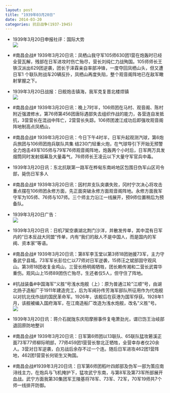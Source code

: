 ```yaml
---
layout: post
title: "1939年03月20日"
date: 2014-03-20
categories: 抗日战争(1937-1945)
---
```


<meta name="referrer" content="no-referrer" />

- 1939年3月20日申报社评：国际大势 <br/><img src="https://ww1.sinaimg.cn/large/aca367d8jw1eemixcmjntj20rq0xpx0n.jpg" />

- #南昌会战# 1939年3月20日讯：凤栖山我守军105师630团1营在炮轰时已经全营瓦解，残部在日军进攻时伤亡殆尽，营长刘纯仁力战殉国。105师师长王铁汉派出629团逆袭，团长于泽霖亲自率部冲锋，一度夺回凤栖山头，但又遭日军1 个联队附战车20辆反扑，凤栖山再度失陷，整个观音阁阵地已在敌军瞰射掌握之下。 

- 1939年3月20日战报：日舰炮击镇海，我军克复晋北楼烦镇 <br/><img src="https://ww3.sinaimg.cn/large/aca367d8jw1eemh7nnsnaj209u0n3dl0.jpg" />

- #南昌会战# 1939年3月20日讯：晚上7时半，106师团在马村、观音阁、陈村附近强渡修水，第76师第456团唐际遇部失去组织作战的能力，各营连自发抵抗，3营营长在混战中阵亡，2营营长失踪。106师团渡江成功后即强攻观音阁阵地制高点凤栖山，  

- #南昌会战# 1939年3月20日讯：今日下午4时半，日军升起观测汽球，第6炮兵旅团与106师团炮兵联队共集 结230门轻重火炮，在气球导引下开始无预警全力炮击49军105师与79军76师观音阁阵地，炮轰两个小时后，日军两万具发烟筒同时发射烟幕及大量毒气，76师师长王凌云以下大量守军官兵中毒。 

- 1939年3月20日讯：东北抗联第一路军在桦甸东南岭地区包围日伪军山区司令部，毙伤日军多人 

- #南昌会战# 1939年3月20日讯：因村井支队突袭失败，冈村宁次决心将攻击重点摆在106师团永修方面，先正面突破永修方面观音阁阵地。永修方面我军守军为105师、76师与107师。三个师主力沿江一线展开，预9师位置稍后为预备队。 

- 1939年3月20日广告： <br/><img src="https://ww3.sinaimg.cn/large/aca367d8jw1eem3bq7ainj203e0gvgm8.jpg" />

- 1939年3月20日讯：日机7架空袭湖北荆门沙洋，并散发传单，其中混有日军内的“日本反战大同盟”传单，内有“我们的敌人不是中国人，而是国内的军阀、资本家”等语。 

- #南昌会战# 1939年3月20日讯：第8军李玉堂以第3师18团驰援73军，主力守备武宁县城。73军军长彭位仁以77师对日军逆袭，15师汪之斌部固守观风山。第3师18团收复金鸡山，三营长杨明阁牺牲，团长赖传湘和二营长武霄华重伤。观风山上15师89团伤亡殆尽，生还者仅5人，但守住了阵地。 

- #抗战装备#中国海军”义胜“号浅水炮舰（上）：原为普通江轮”江顺“号，由湖北扬子造船厂于1911年建造完工，后为军阀孙传芳海军部队所征用作为代炮舰以对抗北伐作战的国民革命军。1926年，该舰后在荻港为国军俘获。1928年1月，该舰被编入国府海军，在江南造船厂改造为浅水炮舰，改名"义胜"号。 <br/><img src="https://ww3.sinaimg.cn/large/aca367d8jw1eelzjw3w8jj20b4051aa6.jpg" />

- 1939年3月20日讯：蒋介石就陇东庆阳摩擦事件复电萧劲光，谓已饬王治岐部退回原防地整训 

- #南昌会战# 1939年3月20日讯：日军第6师团以13联队、65联队猛攻箬溪正面73军77师柳际明部，77师459团1营营长黎北正牺牲，全营幸存者仅20余人。3营对日军逆袭，白刃战后余存不过一个连。随后日军进攻462团1营阵地，462团1营营长何钜生又殉国。 

- #南昌会战#1939年3月20日讯：日军第6师团稻叶四郎部及伪军一部为策应南浔线主力，在炮兵与飞机掩护下，猛攻武宁东南，与第8军及第73军所部展开血战。武宁方面我第30集团军王陵基将78军、73军、72军，70军19师共7个师一线排开防御。 

